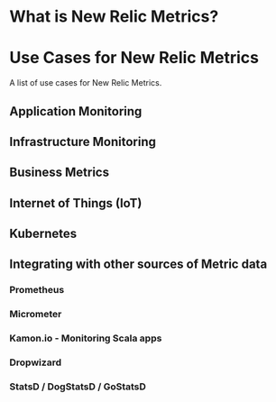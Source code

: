 # What is New Relic Metrics?

# Use Cases for New Relic Metrics

A list of use cases for New Relic Metrics.

## Application Monitoring

## Infrastructure Monitoring

## Business Metrics

## Internet of Things (IoT)

## Kubernetes

## Integrating with other sources of Metric data

### Prometheus

### Micrometer

### Kamon.io - Monitoring Scala apps

### Dropwizard

### StatsD / DogStatsD / GoStatsD

